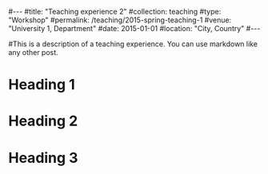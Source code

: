 #---
#title: "Teaching experience 2"
#collection: teaching
#type: "Workshop"
#permalink: /teaching/2015-spring-teaching-1
#venue: "University 1, Department"
#date: 2015-01-01
#location: "City, Country"
#---

#This is a description of a teaching experience. You can use markdown like any other post.

Heading 1
======

Heading 2
======

Heading 3
======
